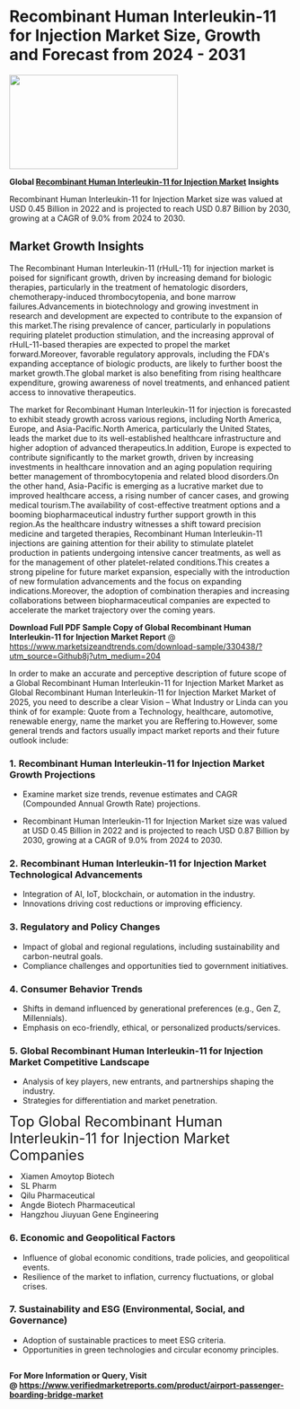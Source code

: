 <H1>Recombinant Human Interleukin-11 for Injection Market Size, Growth and Forecast from 2024 - 2031</H1><img class="aligncenter size-medium wp-image-584254" src="https://thirdeyenews.in/wp-content/uploads/2024/09/Global-Market-Research-300x168.jpeg" alt="" width="300" height="168" /><p><strong>Global&nbsp;<a href="https://www.marketsizeandtrends.com/download-sample/330438/?utm_source=Github8j?utm_medium=204">Recombinant Human Interleukin-11 for Injection Market</a> Insights</strong></p><p>Recombinant Human Interleukin-11 for Injection Market size was valued at USD 0.45 Billion in 2022 and is projected to reach USD 0.87 Billion by 2030, growing at a CAGR of 9.0% from 2024 to 2030.</p><p><h2>Market Growth Insights</h2> <p>The Recombinant Human Interleukin-11 (rHuIL-11) for injection market is poised for significant growth, driven by increasing demand for biologic therapies, particularly in the treatment of hematologic disorders, chemotherapy-induced thrombocytopenia, and bone marrow failures.Advancements in biotechnology and growing investment in research and development are expected to contribute to the expansion of this market.The rising prevalence of cancer, particularly in populations requiring platelet production stimulation, and the increasing approval of rHuIL-11-based therapies are expected to propel the market forward.Moreover, favorable regulatory approvals, including the FDA's expanding acceptance of biologic products, are likely to further boost the market growth.The global market is also benefiting from rising healthcare expenditure, growing awareness of novel treatments, and enhanced patient access to innovative therapeutics.</p> <p>The market for Recombinant Human Interleukin-11 for injection is forecasted to exhibit steady growth across various regions, including North America, Europe, and Asia-Pacific.North America, particularly the United States, leads the market due to its well-established healthcare infrastructure and higher adoption of advanced therapeutics.In addition, Europe is expected to contribute significantly to the market growth, driven by increasing investments in healthcare innovation and an aging population requiring better management of thrombocytopenia and related blood disorders.On the other hand, Asia-Pacific is emerging as a lucrative market due to improved healthcare access, a rising number of cancer cases, and growing medical tourism.The availability of cost-effective treatment options and a booming biopharmaceutical industry further support growth in this region.As the healthcare industry witnesses a shift toward precision medicine and targeted therapies, Recombinant Human Interleukin-11 injections are gaining attention for their ability to stimulate platelet production in patients undergoing intensive cancer treatments, as well as for the management of other platelet-related conditions.This creates a strong pipeline for future market expansion, especially with the introduction of new formulation advancements and the focus on expanding indications.Moreover, the adoption of combination therapies and increasing collaborations between biopharmaceutical companies are expected to accelerate the market trajectory over the coming years.<p><span class=""><strong>Download Full PDF Sample Copy of Global Recombinant Human Interleukin-11 for Injection Market Report</strong> @ <a href="https://www.marketsizeandtrends.com/download-sample/330438/?utm_source=Github8j?utm_medium=204" target="_blank">https://www.marketsizeandtrends.com/download-sample/330438/?utm_source=Github8j?utm_medium=204</a></span></p><p>In order to make an accurate and perceptive description of future scope of a Global&nbsp;Recombinant Human Interleukin-11 for Injection Market Market as Global&nbsp;Recombinant Human Interleukin-11 for Injection Market Market of 2025, you need to describe a clear Vision &ndash; What Industry or Linda can you think of for example: Quote from a Technology, healthcare, automotive, renewable energy, name the market you are Reffering to.However, some general trends and factors usually impact market reports and their future outlook include:</p><h3>1.&nbsp;<strong>Recombinant Human Interleukin-11 for Injection Market Growth Projections</strong></h3><ul><li>Examine market size trends, revenue estimates and CAGR (Compounded Annual Growth Rate) projections.</li><li><p>Recombinant Human Interleukin-11 for Injection Market size was valued at USD 0.45 Billion in 2022 and is projected to reach USD 0.87 Billion by 2030, growing at a CAGR of 9.0% from 2024 to 2030.</p></li></ul><h3>2.&nbsp;<strong>Recombinant Human Interleukin-11 for Injection Market Technological Advancements</strong></h3><ul><li>Integration of AI, IoT, blockchain, or automation in the industry.</li><li>Innovations driving cost reductions or improving efficiency.</li></ul><h3>3.&nbsp;<strong>Regulatory and Policy Changes</strong></h3><ul><li>Impact of global and regional regulations, including sustainability and carbon-neutral goals.</li><li>Compliance challenges and opportunities tied to government initiatives.</li></ul><h3>4.&nbsp;<strong>Consumer Behavior Trends</strong></h3><ul><li>Shifts in demand influenced by generational preferences (e.g., Gen Z, Millennials).</li><li>Emphasis on eco-friendly, ethical, or personalized products/services.</li></ul><h3>5.&nbsp;<strong>Global Recombinant Human Interleukin-11 for Injection Market Competitive Landscape</strong></h3><ul><li>Analysis of key players, new entrants, and partnerships shaping the industry.</li><li>Strategies for differentiation and market penetration.</li></ul><p data-pm-slice="1 1 []"><span style="color: inherit; font-family: inherit; font-size: 25px;">Top Global Recombinant Human Interleukin-11 for Injection Market Companies</span></p><div class="" data-test-id=""><p><li>Xiamen Amoytop Biotech</li><li> SL Pharm</li><li> Qilu Pharmaceutical</li><li> Angde Biotech Pharmaceutical</li><li> Hangzhou Jiuyuan Gene Engineering</li></p></div><h3>6.&nbsp;<strong>Economic and Geopolitical Factors</strong></h3><ul><li>Influence of global economic conditions, trade policies, and geopolitical events.</li><li>Resilience of the market to inflation, currency fluctuations, or global crises.</li></ul><h3>7.&nbsp;<strong>Sustainability and ESG (Environmental, Social, and Governance)</strong></h3><ul><li>Adoption of sustainable practices to meet ESG criteria.</li><li>Opportunities in green technologies and circular economy principles.</li></ul><h2><strong style="font-size: 14px;">For More Information or Query, Visit @&nbsp;</strong><a style="background-color: #ffffff; font-size: 14px;" href="https://www.marketsizeandtrends.com/report/recombinant-human-interleukin-11-for-injection-market/" target="_blank">https://www.verifiedmarketreports.com/product/airport-passenger-boarding-bridge-market</a></h2>